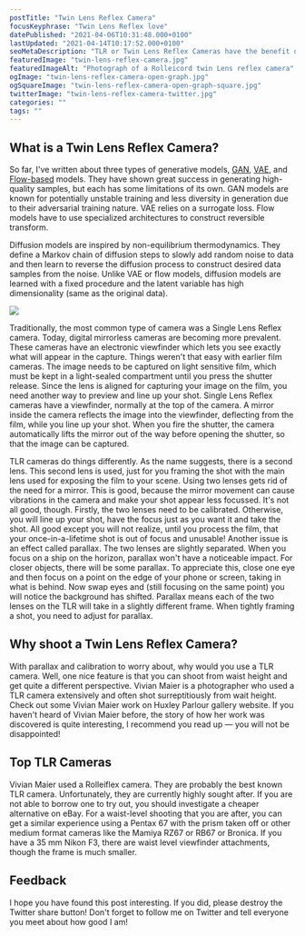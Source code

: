 ```yaml
---
postTitle: "Twin Lens Reflex Camera"
focusKeyphrase: "Twin Lens Reflex love"
datePublished: "2021-04-06T10:31:48.000+0100"
lastUpdated: "2021-04-14T10:17:52.000+0100"
seoMetaDescription: "TLR or Twin Lens Reflex Cameras have the benefit of you being able to hold the camera at waist level to take a picture and get a more engaging camera angle."
featuredImage: "twin-lens-reflex-camera.jpg"
featuredImageAlt: "Photograph of a Rolleicord twin Lens reflex camera"
ogImage: "twin-lens-reflex-camera-open-graph.jpg"
ogSquareImage: "twin-lens-reflex-camera-open-graph-square.jpg"
twitterImage: "twin-lens-reflex-camera-twitter.jpg"
categories: ""
tags: ""
---
```


<script>
  import ExternalLink from '$lib/components/ExternalLink.svelte';
</script>

## What is a Twin Lens Reflex Camera?

So far, I've written about three types of generative models, [GAN](https://lilianweng.github.io/posts/2017-08-20-gan/), [VAE](https://lilianweng.github.io/posts/2018-08-12-vae/), and [Flow-based](https://lilianweng.github.io/posts/2018-10-13-flow-models/) models. They have shown great success in generating high-quality samples, but each has some limitations of its own.
GAN models are known for potentially unstable training and less diversity in generation due to their adversarial training nature.
VAE relies on a surrogate loss.
Flow models have to use specialized architectures to construct reversible transform.

Diffusion models are inspired by non-equilibrium thermodynamics. They define a Markov chain of diffusion steps to slowly add random noise to data and then learn to reverse the diffusion process to construct desired data samples from the noise. Unlike VAE or flow models, diffusion models are learned with a fixed procedure and the latent variable has high dimensionality (same as the original data).

![](/images/what-are-diffusion-models/generative-overview.png)

Traditionally, the most common type of camera was a Single Lens Reflex camera. Today, digital mirrorless cameras are becoming more prevalent. These cameras have an electronic viewfinder which lets you see exactly what will appear in the capture. Things weren't that easy with earlier film cameras. The image needs to be captured on light sensitive film, which must be kept in a light-sealed compartment until you press the shutter release. Since the lens is aligned for capturing your image on the film, you need another way to preview and line up your shot. Single Lens Reflex cameras have a viewfinder, normally at the top of the camera. A mirror inside the camera reflects the image into the viewfinder, deflecting from the film, while you line up your shot. When you fire the shutter, the camera automatically lifts the mirror out of the way before opening the shutter, so that the image can be captured.

TLR cameras do things differently. As the name suggests, there is a second lens. This second lens is used, just for you framing the shot with the main lens used for exposing the film to your scene. Using two lenses gets rid of the need for a mirror. This is good, because the mirror movement can cause vibrations in the camera and make your shot appear less focussed. It's not all good, though. Firstly, the two lenses need to be calibrated. Otherwise, you will line up your shot, have the focus just as you want it and take the shot. All good except you will not realize, until you process the film, that your once-in-a-lifetime shot is out of focus and unusable! Another issue is an effect called parallax. The two lenses are slightly separated. When you focus on a ship on the horizon, parallax won't have a noticeable impact. For closer objects, there will be some parallax. To appreciate this, close one eye and then focus on a point on the edge of your phone or screen, taking in what is behind. Now swap eyes and (still focusing on the same point) you will notice the background has shifted. Parallax means each of the two lenses on the TLR will take in a slightly different frame. When tightly framing a shot, you need to adjust for parallax.

## Why shoot a Twin Lens Reflex Camera?

With parallax and calibration to worry about, why would you use a TLR camera. Well, one nice feature is that you can shoot from waist height and get quite a different perspective. Vivian Maier is a photographer who used a TLR camera extensively and often shot surreptitiously from wait height. Check out some <ExternalLink ariaLabel="See Vivian Maier work at Huxley-Parlour" href="https://huxleyparlour.com/artists/vivian-maier/">Vivian Maier work on Huxley Parlour gallery website</ExternalLink>. If you haven't heard of Vivian Maier before, the story of how her work was discovered is quite interesting, I recommend you read up &mdash; you will not be disappointed!

## Top TLR Cameras

Vivian Maier used a Rolleiflex camera. They are probably the best known TLR camera. Unfortunately, they are currently highly sought after. If you are not able to borrow one to try out, you should investigate a cheaper alternative on eBay. For a waist-level shooting that you are after, you can get a similar experience using a Pentax 67 with the prism taken off or other medium format cameras like the Mamiya RZ67 or RB67 or Bronica. If you have a 35&nbsp;mm Nikon F3, there are waist level viewfinder attachments, though the frame is much smaller.

## Feedback

I hope you have found this post interesting. If you did, please destroy the Twitter share button! Don't forget to follow me on Twitter and tell everyone you meet about how good I am!
